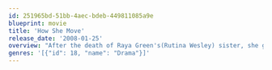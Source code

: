 ```yaml
---
id: 251965bd-51bb-4aec-bdeb-449811085a9e
blueprint: movie
title: 'How She Move'
release_date: '2008-01-25'
overview: "After the death of Raya Green's(Rutina Wesley) sister, she gets out from her classes at school, and sees a stomp crew practicing. She meets Bishop(Dwain Murphy) which is the dance crew leader. She then meets Michelle and does a stomp battle with her. They become enemies then friends later on. Her uptight mom pushes her to pass the test to get into Medical school, but she thinks she failed...."
genres: '[{"id": 18, "name": "Drama"}]'
---
```

